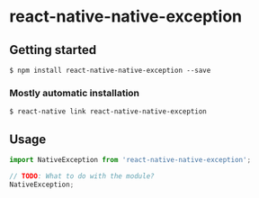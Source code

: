 # react-native-native-exception

## Getting started

`$ npm install react-native-native-exception --save`

### Mostly automatic installation

`$ react-native link react-native-native-exception`

## Usage
```javascript
import NativeException from 'react-native-native-exception';

// TODO: What to do with the module?
NativeException;
```
